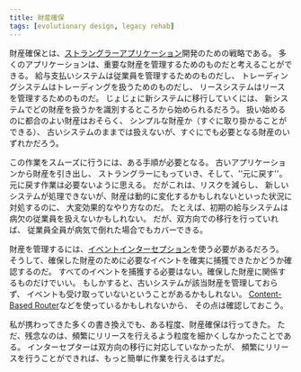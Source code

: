 ```yaml
---
title: 財産確保
tags: [evolutionary design, legacy rehab]
---
```


財産確保とは、[ストラングラーアプリケーション](/StranglerApplication)開発のための戦略である。
多くのアプリケーションは、重要な財産を管理するためのものだと考えることができる。
給与支払いシステムは従業員を管理するためのものだし、
トレーディングシステムはトレーディングを扱うためのものだし、
リースシステムはリースを管理するためのものだ。
じょじょに新システムに移行していくには、
新システムでどの財産を扱うかを識別するところから始められるだろう。
扱い始めるのに都合のよい財産はおそらく、
シンプルな財産か（すぐに取り掛かることができる）、
古いシステムのままでは扱えないが、すぐにでも必要となる財産のいずれかだろう。

この作業をスムーズに行うには、ある手順が必要となる。
古いアプリケーションから財産を引き出し、
ストラングラーにもっていき、そして、''元に戻す''。
元に戻す作業は必要ないように思える。
だがこれは、リスクを減らし、
新しいシステムが処理できないが、財産は動的に変化するかもしれないといった状況に対処するのに、
大変効果的なやり方なのだ。
たとえば、初期の給与システムは病欠の従業員を扱えないかもしれない。
だが、双方向での移行を行っていれば、
従業員全員が病気で倒れた場合でもカバーできる。


財産を管理するには、[イベントインターセプション](/EventInterception)を使う必要があるだろう。
そうして、確保した財産のために必要なイベントを確実に捕獲できたかどうか確認するのだ。
すべてのイベントを捕獲する必要はない。確保した財産に関係するものだけでいい。
もしかすると、古いシステムが該当財産を管理しておらず、
イベントも受け取っていないということがあるかもしれない。
[Content-Based Router](http://www.enterpriseintegrationpatterns.com/ContentBasedRouter.html)などを使っているかもしれないから、
その点は確認しておこう。


私が携わってきた多くの書き換えでも、ある程度、財産確保は行ってきた。
ただ、残念なのは、頻繁にリリースを行えるよう粒度を細かくしなかったことである。
インターセプターは双方向の移行に対応していなかったが、
頻繁にリリースを行うことができれば、もっと簡単に作業を行えるはずだ。
